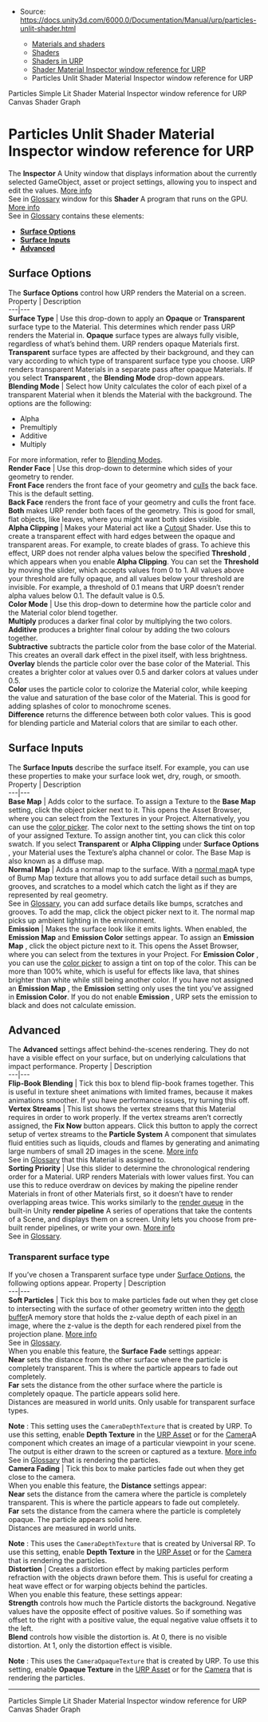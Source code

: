 * Source: https://docs.unity3d.com/6000.0/Documentation/Manual/urp/particles-unlit-shader.html

  * [Materials and shaders](https://docs.unity3d.com/6000.0/Documentation/Manual/materials-and-shaders.html)
  * [Shaders](https://docs.unity3d.com/6000.0/Documentation/Manual/Shaders.html)
  * [Shaders in URP](https://docs.unity3d.com/6000.0/Documentation/Manual/urp/shaders-in-universalrp.html)
  * [Shader Material Inspector window reference for URP](https://docs.unity3d.com/6000.0/Documentation/Manual/urp/shaders-in-universalrp-reference.html)
  * Particles Unlit Shader Material Inspector window reference for URP


[](https://docs.unity3d.com/6000.0/Documentation/Manual/urp/particles-simple-lit-shader.html)
Particles Simple Lit Shader Material Inspector window reference for URP
[](https://docs.unity3d.com/6000.0/Documentation/Manual/urp/canvas-shader.html)
Canvas Shader Graph
# Particles Unlit Shader Material Inspector window reference for URP
The **Inspector** A Unity window that displays information about the currently selected GameObject, asset or project settings, allowing you to inspect and edit the values. [More info](https://docs.unity3d.com/6000.0/Documentation/Manual/UsingTheInspector.html)  
See in [Glossary](https://docs.unity3d.com/6000.0/Documentation/Manual/Glossary.html#Inspector) window for this **Shader** A program that runs on the GPU. [More info](https://docs.unity3d.com/6000.0/Documentation/Manual/Shaders.html)  
See in [Glossary](https://docs.unity3d.com/6000.0/Documentation/Manual/Glossary.html#Shader) contains these elements:
  * **[Surface Options](https://docs.unity3d.com/6000.0/Documentation/Manual/urp/particles-unlit-shader.html#surface-options)**
  * **[Surface Inputs](https://docs.unity3d.com/6000.0/Documentation/Manual/urp/particles-unlit-shader.html#surface-inputs)**
  * **[Advanced](https://docs.unity3d.com/6000.0/Documentation/Manual/urp/particles-unlit-shader.html#advanced)**


## Surface Options
The **Surface Options** control how URP renders the Material on a screen.
Property | Description  
---|---  
**Surface Type** | Use this drop-down to apply an **Opaque** or **Transparent** surface type to the Material. This determines which render pass URP renders the Material in. **Opaque** surface types are always fully visible, regardless of what’s behind them. URP renders opaque Materials first. **Transparent** surface types are affected by their background, and they can vary according to which type of transparent surface type you choose. URP renders transparent Materials in a separate pass after opaque Materials. If you select **Transparent** , the **Blending Mode** drop-down appears.  
**Blending Mode** | Select how Unity calculates the color of each pixel of a transparent Material when it blends the Material with the background. The options are the following: 
  * Alpha
  * Premultiply
  * Additive
  * Multiply

For more information, refer to [Blending Modes](https://docs.unity3d.com/6000.0/Documentation/Manual/urp/blending-modes.html).  
**Render Face** | Use this drop-down to determine which sides of your geometry to render.  
**Front Face** renders the front face of your geometry and [culls](https://docs.unity3d.com/Manual/SL-CullAndDepth.html) the back face. This is the default setting.   
**Back Face** renders the front face of your geometry and culls the front face.   
**Both** makes URP render both faces of the geometry. This is good for small, flat objects, like leaves, where you might want both sides visible.  
**Alpha Clipping** | Makes your Material act like a [Cutout](https://docs.unity3d.com/Manual/StandardShaderMaterialParameterRenderingMode.html) Shader. Use this to create a transparent effect with hard edges between the opaque and transparent areas. For example, to create blades of grass. To achieve this effect, URP does not render alpha values below the specified **Threshold** , which appears when you enable **Alpha Clipping**. You can set the **Threshold** by moving the slider, which accepts values from 0 to 1. All values above your threshold are fully opaque, and all values below your threshold are invisible. For example, a threshold of 0.1 means that URP doesn’t render alpha values below 0.1. The default value is 0.5.  
**Color Mode** | Use this drop-down to determine how the particle color and the Material color blend together.  
**Multiply** produces a darker final color by multiplying the two colors.  
**Additive** produces a brighter final colour by adding the two colours together.  
**Subtractive** subtracts the particle color from the base color of the Material. This creates an overall dark effect in the pixel itself, with less brightness.  
**Overlay** blends the particle color over the base color of the Material. This creates a brighter color at values over 0.5 and darker colors at values under 0.5.  
**Color** uses the particle color to colorize the Material color, while keeping the value and saturation of the base color of the Material. This is good for adding splashes of color to monochrome scenes.  
**Difference** returns the difference between both color values. This is good for blending particle and Material colors that are similar to each other.  
## Surface Inputs
The **Surface Inputs** describe the surface itself. For example, you can use these properties to make your surface look wet, dry, rough, or smooth.
Property | Description  
---|---  
**Base Map** | Adds color to the surface. To assign a Texture to the **Base Map** setting, click the object picker next to it. This opens the Asset Browser, where you can select from the Textures in your Project. Alternatively, you can use the [color picker](https://docs.unity3d.com/Manual/EditingValueProperties.html). The color next to the setting shows the tint on top of your assigned Texture. To assign another tint, you can click this color swatch. If you select **Transparent** or **Alpha Clipping** under **Surface Options** , your Material uses the Texture’s alpha channel or color. The Base Map is also known as a diffuse map.  
**Normal Map** | Adds a normal map to the surface. With a [normal map](https://docs.unity3d.com/Manual/StandardShaderMaterialParameterNormalMap.html)A type of Bump Map texture that allows you to add surface detail such as bumps, grooves, and scratches to a model which catch the light as if they are represented by real geometry.  
See in [Glossary](https://docs.unity3d.com/6000.0/Documentation/Manual/Glossary.html#Normalmap), you can add surface details like bumps, scratches and grooves. To add the map, click the object picker next to it. The normal map picks up ambient lighting in the environment.  
**Emission** | Makes the surface look like it emits lights. When enabled, the **Emission Map** and **Emission Color** settings appear. To assign an **Emission Map** , click the object picture next to it. This opens the Asset Browser, where you can select from the textures in your Project. For **Emission Color** , you can use the [color picker](https://docs.unity3d.com/Manual/EditingValueProperties.html) to assign a tint on top of the color. This can be more than 100% white, which is useful for effects like lava, that shines brighter than white while still being another color. If you have not assigned an **Emission Map** , the **Emission** setting only uses the tint you’ve assigned in **Emission Color**. If you do not enable **Emission** , URP sets the emission to black and does not calculate emission.  
## Advanced
The **Advanced** settings affect behind-the-scenes rendering. They do not have a visible effect on your surface, but on underlying calculations that impact performance.
Property | Description  
---|---  
**Flip-Book Blending** | Tick this box to blend flip-book frames together. This is useful in texture sheet animations with limited frames, because it makes animations smoother. If you have performance issues, try turning this off.  
**Vertex Streams** | This list shows the vertex streams that this Material requires in order to work properly. If the vertex streams aren’t correctly assigned, the **Fix Now** button appears. Click this button to apply the correct setup of vertex streams to the **Particle System** A component that simulates fluid entities such as liquids, clouds and flames by generating and animating large numbers of small 2D images in the scene. [More info](https://docs.unity3d.com/6000.0/Documentation/Manual/class-ParticleSystem.html)  
See in [Glossary](https://docs.unity3d.com/6000.0/Documentation/Manual/Glossary.html#particlesystem) that this Material is assigned to.  
**Sorting Priority** | Use this slider to determine the chronological rendering order for a Material. URP renders Materials with lower values first. You can use this to reduce overdraw on devices by making the pipeline render Materials in front of other Materials first, so it doesn’t have to render overlapping areas twice. This works similarly to the [render queue](https://docs.unity3d.com/ScriptReference/Material-renderQueue.html) in the built-in Unity **render pipeline** A series of operations that take the contents of a Scene, and displays them on a screen. Unity lets you choose from pre-built render pipelines, or write your own. [More info](https://docs.unity3d.com/6000.0/Documentation/Manual/render-pipelines.html)  
See in [Glossary](https://docs.unity3d.com/6000.0/Documentation/Manual/Glossary.html#Renderpipeline).  
### Transparent surface type
If you’ve chosen a Transparent surface type under [Surface Options](https://docs.unity3d.com/6000.0/Documentation/Manual/urp/particles-unlit-shader.html#surface-options), the following options appear.
Property | Description  
---|---  
**Soft Particles** | Tick this box to make particles fade out when they get close to intersecting with the surface of other geometry written into the [depth buffer](https://docs.unity3d.com/Manual/class-RenderTexture.html)A memory store that holds the z-value depth of each pixel in an image, where the z-value is the depth for each rendered pixel from the projection plane. [More info](https://docs.unity3d.com/6000.0/Documentation/Manual/class-RenderTexture.html)  
See in [Glossary](https://docs.unity3d.com/6000.0/Documentation/Manual/Glossary.html#depthbuffer).  
When you enable this feature, the **Surface Fade** settings appear:  
**Near** sets the distance from the other surface where the particle is completely transparent. This is where the particle appears to fade out completely.  
**Far** sets the distance from the other surface where the particle is completely opaque. The particle appears solid here.  
Distances are measured in world units. Only usable for transparent surface types.  
  
**Note** : This setting uses the `CameraDepthTexture` that is created by URP. To use this setting, enable **Depth Texture** in the [URP Asset](https://docs.unity3d.com/6000.0/Documentation/Manual/urp/universalrp-asset.html) or for the [Camera](https://docs.unity3d.com/6000.0/Documentation/Manual/urp/camera-component-reference.html)A component which creates an image of a particular viewpoint in your scene. The output is either drawn to the screen or captured as a texture. [More info](https://docs.unity3d.com/6000.0/Documentation/Manual/CamerasOverview.html)  
See in [Glossary](https://docs.unity3d.com/6000.0/Documentation/Manual/Glossary.html#Camera) that is rendering the particles.  
**Camera Fading** | Tick this box to make particles fade out when they get close to the camera.  
When you enable this feature, the **Distance** settings appear:  
**Near** sets the distance from the camera where the particle is completely transparent. This is where the particle appears to fade out completely.  
**Far** sets the distance from the camera where the particle is completely opaque. The particle appears solid here.  
Distances are measured in world units.   
  
**Note** : This uses the `CameraDepthTexture` that is created by Universal RP. To use this setting, enable **Depth Texture** in the [URP Asset](https://docs.unity3d.com/6000.0/Documentation/Manual/urp/universalrp-asset.html) or for the [Camera](https://docs.unity3d.com/6000.0/Documentation/Manual/urp/camera-component-reference.html) that is rendering the particles.  
**Distortion** | Creates a distortion effect by making particles perform refraction with the objects drawn before them. This is useful for creating a heat wave effect or for warping objects behind the particles.   
When you enable this feature, these settings appear:  
**Strength** controls how much the Particle distorts the background. Negative values have the opposite effect of positive values. So if something was offset to the right with a positive value, the equal negative value offsets it to the left.  
**Blend** controls how visible the distortion is. At 0, there is no visible distortion. At 1, only the distortion effect is visible.  
  
**Note** : This uses the `CameraOpaqueTexture` that is created by URP. To use this setting, enable **Opaque Texture** in the [URP Asset](https://docs.unity3d.com/6000.0/Documentation/Manual/urp/universalrp-asset.html) or for the [Camera](https://docs.unity3d.com/6000.0/Documentation/Manual/urp/camera-component-reference.html) that is rendering the particles.  
* * *
[](https://docs.unity3d.com/6000.0/Documentation/Manual/urp/particles-simple-lit-shader.html)
Particles Simple Lit Shader Material Inspector window reference for URP
[](https://docs.unity3d.com/6000.0/Documentation/Manual/urp/canvas-shader.html)
Canvas Shader Graph

